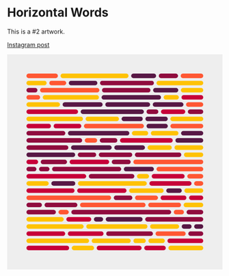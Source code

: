 # Horizontal Words
This is a #2 artwork.

[Instagram post](https://www.instagram.com/p/BkR8pNch4Yf)

![](https://github.com/nshaikhinurov/Processing/blob/dev/2.%20Horizontal%20Words/HorizontalWords/images/HorizontalWords.jpg "Horizontal Words")
